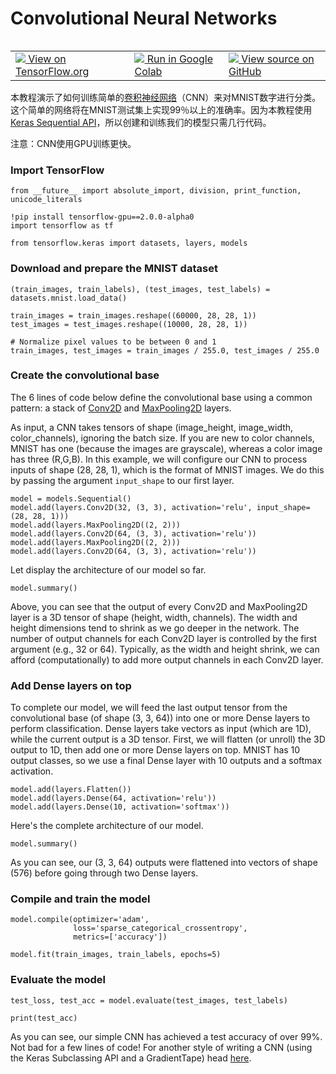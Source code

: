 

# Convolutional Neural Networks

<table class="tfo-notebook-buttons" align="left">
  <td>
    <a target="_blank" href="https://www.tensorflow.org/alpha/tutorials/images/intro_to_cnns">
    <img src="https://www.tensorflow.org/images/tf_logo_32px.png" />
    View on TensorFlow.org</a>
  </td>
  <td>
    <a target="_blank" href="https://colab.research.google.com/github/tensorflow/docs/blob/master/site/en/r2/tutorials/images/intro_to_cnns.ipynb">
    <img src="https://www.tensorflow.org/images/colab_logo_32px.png" />
    Run in Google Colab</a>
  </td>
  <td>
    <a target="_blank" href="https://github.com/tensorflow/docs/blob/master/site/en/r2/tutorials/images/intro_to_cnns.ipynb">
    <img src="https://www.tensorflow.org/images/GitHub-Mark-32px.png" />
    View source on GitHub</a>
  </td>
</table>

本教程演示了如何训练简单的[卷积神经网络](https://developers.google.com/machine-learning/glossary/#convolutional_neural_network)（CNN）来对MNIST数字进行分类。这个简单的网络将在MNIST测试集上实现99％以上的准确率。因为本教程使用[Keras Sequential API](https://www.tensorflow.org/guide/keras)，所以创建和训练我们的模型只需几行代码。

注意：CNN使用GPU训练更快。

### Import TensorFlow


```
from __future__ import absolute_import, division, print_function, unicode_literals

!pip install tensorflow-gpu==2.0.0-alpha0
import tensorflow as tf

from tensorflow.keras import datasets, layers, models
```

### Download and prepare the MNIST dataset


```
(train_images, train_labels), (test_images, test_labels) = datasets.mnist.load_data()

train_images = train_images.reshape((60000, 28, 28, 1))
test_images = test_images.reshape((10000, 28, 28, 1))

# Normalize pixel values to be between 0 and 1
train_images, test_images = train_images / 255.0, test_images / 255.0
```

### Create the convolutional base

The 6 lines of code below define the convolutional base using a common pattern: a stack of [Conv2D](https://www.tensorflow.org/api_docs/python/tf/keras/layers/Conv2D) and [MaxPooling2D](https://www.tensorflow.org/api_docs/python/tf/keras/layers/MaxPool2D) layers.

As input, a CNN takes tensors of shape (image_height, image_width, color_channels), ignoring the batch size. If you are new to color channels, MNIST has one (because the images are grayscale), whereas a color image has three (R,G,B). In this example, we will configure our CNN to process inputs of shape (28, 28, 1), which is the format of MNIST images. We do this by passing the argument `input_shape` to our first layer.




```
model = models.Sequential()
model.add(layers.Conv2D(32, (3, 3), activation='relu', input_shape=(28, 28, 1)))
model.add(layers.MaxPooling2D((2, 2)))
model.add(layers.Conv2D(64, (3, 3), activation='relu'))
model.add(layers.MaxPooling2D((2, 2)))
model.add(layers.Conv2D(64, (3, 3), activation='relu'))
```

Let display the architecture of our model so far.


```
model.summary()
```

Above, you can see that the output of every Conv2D and MaxPooling2D layer is a 3D tensor of shape (height, width, channels). The width and height dimensions tend to shrink as we go deeper in the network. The number of output channels for each Conv2D layer is controlled by the first argument (e.g., 32 or 64). Typically,  as the width and height shrink, we can afford (computationally) to add more output channels in each Conv2D layer.

### Add Dense layers on top
To complete our model, we will feed the last output tensor from the convolutional base (of shape (3, 3, 64)) into one or more Dense layers to perform classification. Dense layers take vectors as input (which are 1D), while the current output is a 3D tensor. First, we will flatten (or unroll) the 3D output to 1D,  then add one or more Dense layers on top. MNIST has 10 output classes, so we use a final Dense layer with 10 outputs and a softmax activation.


```
model.add(layers.Flatten())
model.add(layers.Dense(64, activation='relu'))
model.add(layers.Dense(10, activation='softmax'))
```

 Here's the complete architecture of our model.


```
model.summary()
```

As you can see, our (3, 3, 64) outputs were flattened into vectors of shape (576) before going through two Dense layers.

### Compile and train the model


```
model.compile(optimizer='adam',
              loss='sparse_categorical_crossentropy',
              metrics=['accuracy'])

model.fit(train_images, train_labels, epochs=5)
```

### Evaluate the model


```
test_loss, test_acc = model.evaluate(test_images, test_labels)
```


```
print(test_acc)
```

As you can see, our simple CNN has achieved a test accuracy of over 99%. Not bad for a few lines of code! For another style of writing a CNN (using the Keras Subclassing API and a GradientTape) head [here](https://github.com/tensorflow/docs/blob/master/site/en/r2/tutorials/quickstart/advanced.ipynb).
